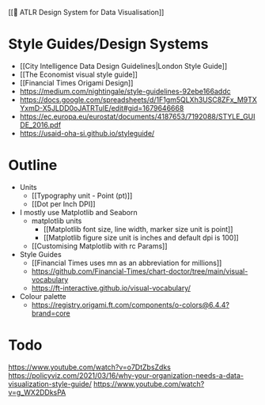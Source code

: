 
[[📖 ATLR Design System for Data Visualisation]]


# Style Guides/Design Systems

- [[City Intelligence Data Design Guidelines|London Style Guide]]
- [[The Economist visual style guide]]
- [[Financial Times Origami Design]]
- https://medium.com/nightingale/style-guidelines-92ebe166addc
- https://docs.google.com/spreadsheets/d/1F1gm5QLXh3USC8ZFx_M9TXYxmD-X5JLDD0oJATRTuIE/edit#gid=1679646668
- https://ec.europa.eu/eurostat/documents/4187653/7192088/STYLE_GUIDE_2016.pdf
- https://usaid-oha-si.github.io/styleguide/


# Outline

- Units
  - [[Typography unit - Point (pt)]]
  - [[Dot per Inch DPI]]
- I mostly use Matplotlib and Seaborn
  - matplotlib units
    - [[Matplotlib font size, line width, marker size unit is point]]
    - [[Matplotlib figure size unit is inches and default dpi is 100]]
  - [[Customising Matplotlib with rc Params]]
- Style Guides
  - [[Financial Times uses mn as an abbreviation for millions]]
  - https://github.com/Financial-Times/chart-doctor/tree/main/visual-vocabulary
  - https://ft-interactive.github.io/visual-vocabulary/
- Colour palette
  - https://registry.origami.ft.com/components/o-colors@6.4.4?brand=core

# Todo

https://www.youtube.com/watch?v=o7DtZbsZdks
https://policyviz.com/2021/03/16/why-your-organization-needs-a-data-visualization-style-guide/
https://www.youtube.com/watch?v=g_WX2DDksPA
